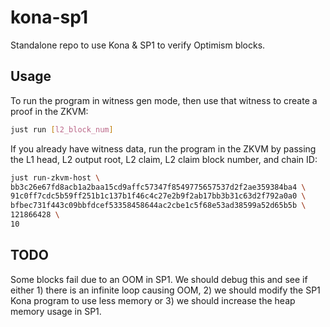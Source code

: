 # kona-sp1

Standalone repo to use Kona & SP1 to verify Optimism blocks.

## Usage

To run the program in witness gen mode, then use that witness to create a proof in the ZKVM:

```bash
just run [l2_block_num]
```

If you already have witness data, run the program in the ZKVM by passing the L1 head, L2 output root, L2 claim, L2 claim block number, and chain ID:

```bash
just run-zkvm-host \
bb3c26e67fd8acb1a2baa15cd9affc57347f8549775657537d2f2ae359384ba4 \
91c0ff7cdc5b59ff251b1c137b1f46c4c27e2b9f2ab17bb3b31c63d2f792a0a0 \
bfbec731f443c09bbfdcef53358458644ac2cbe1c5f68e53ad38599a52d65b5b \
121866428 \
10
```

## TODO
Some blocks fail due to an OOM in SP1. We should debug this and see if either 1) there is an infinite loop causing OOM, 2) we should modify the SP1 Kona program to use less memory or 3) we should increase the heap memory usage in SP1.
